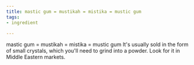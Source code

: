 ```yaml
---
title: mastic gum = mustikah = mistika = mustic gum
tags:
- ingredient

---
```

mastic gum = mustikah = mistika = mustic gum It's usually sold in the form of small crystals, which you'll need to grind into a powder. Look for it in Middle Eastern markets.
